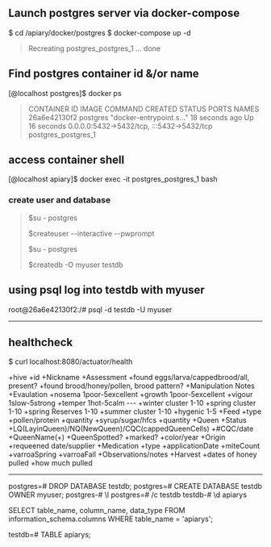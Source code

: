 ## Launch postgres server via docker-compose
$ cd /apiary/docker/postgres
$ docker-compose up -d

> Recreating postgres_postgres_1 ... done

## Find postgres container id &/or name 
[@localhost postgres]$ docker ps
> CONTAINER ID   IMAGE      COMMAND                  CREATED          STATUS          PORTS                                       NAMES
> 26a6e42130f2   postgres   "docker-entrypoint.s…"   18 seconds ago   Up 16 seconds   0.0.0.0:5432->5432/tcp, :::5432->5432/tcp   postgres_postgres_1
## access container shell
[@localhost apiary]$ docker exec -it postgres_postgres_1 bash
### create user and database
> $su - postgres
> 
> $createuser --interactive --pwprompt
> 
> $su - postgres
>
> $createdb -O myuser testdb

## using psql log into testdb with myuser
root@26a6e42130f2:/# psql -d testdb -U myuser

---
## healthcheck
$ curl localhost:8080/actuator/health

+hive
  +id
  +Nickname
  +Assessment
    +found eggs/larva/cappedbrood/all, present?
    +found brood/honey/pollen, brood pattern?
    +Manipulation Notes
      +Evaulation
        +nosema  	 1poor-5excellent
        +growth  	 1poor-5excellent
        +vigour 	 1slow-5strong
        +temper  	 1hot-5calm
        ---
        +winter cluster  1-10
        +spring cluster  1-10
        +spring Reserves 1-10
        +summer cluster  1-10
        +hygenic  	 1-5
  +Feed
    +type
      +pollen/protein
        +quantity
      +syrup/sugar/hfcs
        +quantity
  +Queen
    +Status
      +LQ(LayinQueen)/NQ(NewQueen)/CQC(cappedQueenCells)
        +#CQC/date
    +QueenName(<apiaryLocation>+<queenId>)
    +QueenSpotted?
      +marked?
        +color/year
    +Origin
      +requeened date/supplier
  +Medication
    +type
      +applicationDate
    +miteCount
      +varroaSpring
      +varroaFall
  +Observations/notes
  +Harvest
    +dates of honey pulled
    +how much pulled

  
  ---
  postgres=# DROP DATABASE testdb;
  postgres=# CREATE DATABASE testdb OWNER myuser;
  postgres-# \l
  postgres=# /c testdb
  testdb-# \d apiarys

  SELECT 
    table_name, 
    column_name, 
    data_type 
  FROM 
     information_schema.columns
  WHERE 
     table_name = 'apiarys';
  
  testdb=# TABLE apiarys;

  
